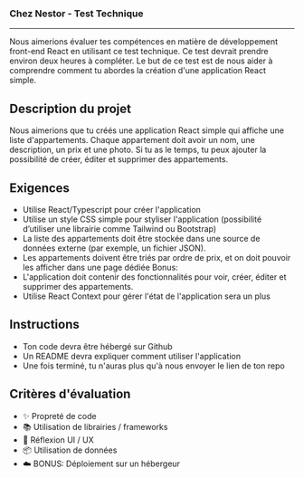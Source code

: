 ### Chez Nestor - Test Technique

-----

Nous aimerions évaluer tes compétences en matière de développement front-end React en utilisant ce test technique. Ce test devrait prendre environ deux heures à compléter. Le but de ce test est de nous aider à comprendre comment tu abordes la création d'une application React simple.

## Description du projet

Nous aimerions que tu créés une application React simple qui affiche une liste d'appartements. Chaque appartement doit avoir un nom, une description, un prix et une photo.
Si tu as le temps, tu peux ajouter la possibilité de créer, éditer et supprimer des appartements.

## Exigences

- Utilise React/Typescript pour créer l'application
- Utilise un style CSS simple pour styliser l'application (possibilité d’utiliser une librairie comme Tailwind ou Bootstrap)
- La liste des appartements doit être stockée dans une source de données externe (par exemple, un fichier JSON).
- Les appartements doivent être triés par ordre de prix, et on doit pouvoir les afficher dans une page dédiée
Bonus:
- L'application doit contenir des fonctionnalités pour voir, créer, éditer et supprimer des appartements.
- Utilise React Context pour gérer l'état de l'application sera un plus

## Instructions

- Ton code devra être hébergé sur Github
- Un README devra expliquer comment utiliser l'application
- Une fois terminé, tu n'auras plus qu'à nous envoyer le lien de ton repo

## Critères d'évaluation

- ✨ Propreté de code
- 📚 Utilisation de librairies / frameworks
- 🎨 Réflexion UI / UX
- 📦 Utilisation de données
- ☁️ BONUS: Déploiement sur un hébergeur
